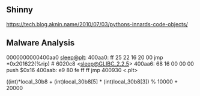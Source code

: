 





## Shinny

https://tech.blog.aknin.name/2010/07/03/pythons-innards-code-objects/



## Malware Analysis
0000000000400aa0 <sleep@plt>:
  400aa0:       ff 25 22 16 20 00       jmp    *0x201622(%rip)        # 6020c8 <sleep@GLIBC_2.2.5>
  400aa6:       68 16 00 00 00          push   $0x16
  400aab:       e9 80 fe ff ff          jmp    400930 <.plt>

  ((int)*local_30b8 + (int)local_30b8[5] * (int)local_30b8[3]) % 10000 + 20000
